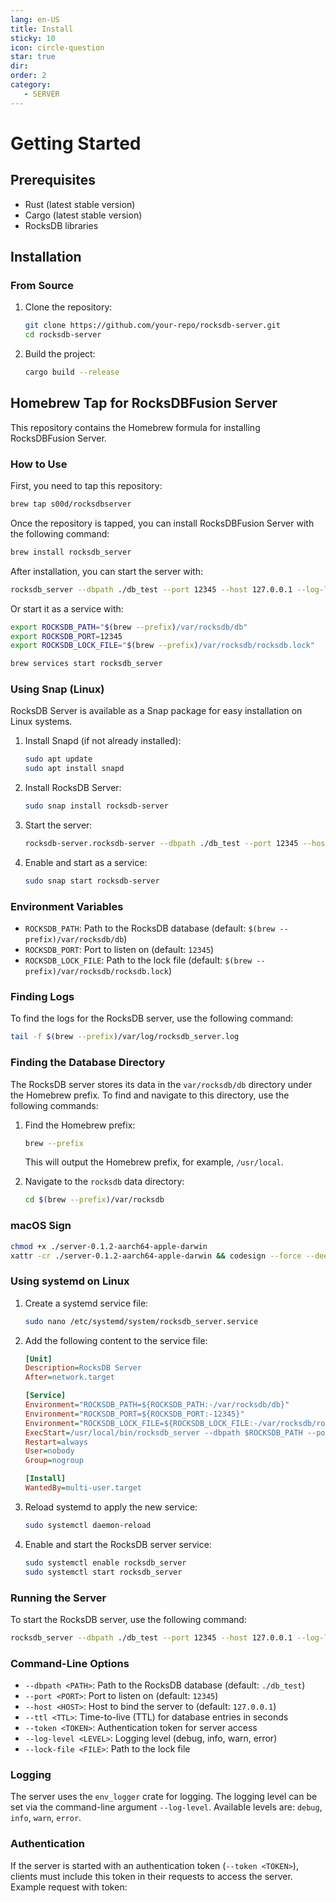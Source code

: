 ```yaml
---
lang: en-US
title: Install
sticky: 10
icon: circle-question
star: true
dir:
order: 2
category:
   - SERVER
---
```



# Getting Started

## Prerequisites

- Rust (latest stable version)
- Cargo (latest stable version)
- RocksDB libraries

## Installation

### From Source

1. Clone the repository:
   ```sh
   git clone https://github.com/your-repo/rocksdb-server.git
   cd rocksdb-server
   ```

2. Build the project:
   ```sh
   cargo build --release
   ```

## Homebrew Tap for RocksDBFusion Server

This repository contains the Homebrew formula for installing RocksDBFusion Server.

### How to Use

First, you need to tap this repository:

```sh
brew tap s00d/rocksdbserver
```

Once the repository is tapped, you can install RocksDBFusion Server with the following command:

```sh
brew install rocksdb_server
```

After installation, you can start the server with:

```sh
rocksdb_server --dbpath ./db_test --port 12345 --host 127.0.0.1 --log-level info
```

Or start it as a service with:

```sh
export ROCKSDB_PATH="$(brew --prefix)/var/rocksdb/db"
export ROCKSDB_PORT=12345
export ROCKSDB_LOCK_FILE="$(brew --prefix)/var/rocksdb/rocksdb.lock"

brew services start rocksdb_server
```

### Using Snap (Linux)

RocksDB Server is available as a Snap package for easy installation on Linux systems.

1. Install Snapd (if not already installed):
   ```sh
   sudo apt update
   sudo apt install snapd
   ```

2. Install RocksDB Server:
   ```sh
   sudo snap install rocksdb-server
   ```

3. Start the server:
   ```sh
   rocksdb-server.rocksdb-server --dbpath ./db_test --port 12345 --host 127.0.0.1 --log-level info
   ```

4. Enable and start as a service:
   ```sh
   sudo snap start rocksdb-server
   ```

### Environment Variables

- `ROCKSDB_PATH`: Path to the RocksDB database (default: `$(brew --prefix)/var/rocksdb/db`)
- `ROCKSDB_PORT`: Port to listen on (default: `12345`)
- `ROCKSDB_LOCK_FILE`: Path to the lock file (default: `$(brew --prefix)/var/rocksdb/rocksdb.lock`)

### Finding Logs

To find the logs for the RocksDB server, use the following command:

```sh
tail -f $(brew --prefix)/var/log/rocksdb_server.log
```

### Finding the Database Directory

The RocksDB server stores its data in the `var/rocksdb/db` directory under the Homebrew prefix. To find and navigate to this directory, use the following commands:

1. Find the Homebrew prefix:
   ```sh
   brew --prefix
   ```

   This will output the Homebrew prefix, for example, `/usr/local`.

2. Navigate to the `rocksdb` data directory:
   ```sh
   cd $(brew --prefix)/var/rocksdb
   ```

### macOS Sign

```bash
chmod +x ./server-0.1.2-aarch64-apple-darwin
xattr -cr ./server-0.1.2-aarch64-apple-darwin && codesign --force --deep --sign - ./server-0.1.2-aarch64-apple-darwin
```

### Using systemd on Linux

1. Create a systemd service file:

   ```sh
   sudo nano /etc/systemd/system/rocksdb_server.service
   ```

2. Add the following content to the service file:

   ```ini
   [Unit]
   Description=RocksDB Server
   After=network.target

   [Service]
   Environment="ROCKSDB_PATH=${ROCKSDB_PATH:-/var/rocksdb/db}"
   Environment="ROCKSDB_PORT=${ROCKSDB_PORT:-12345}"
   Environment="ROCKSDB_LOCK_FILE=${ROCKSDB_LOCK_FILE:-/var/rocksdb/rocksdb.lock}"
   ExecStart=/usr/local/bin/rocksdb_server --dbpath $ROCKSDB_PATH --port $ROCKSDB_PORT --lock-file $ROCKSDB_LOCK_FILE --host 127.0.0.1 --log-level info
   Restart=always
   User=nobody
   Group=nogroup

   [Install]
   WantedBy=multi-user.target
   ```

3. Reload systemd to apply the new service:

   ```sh
   sudo systemctl daemon-reload
   ```

4. Enable and start the RocksDB server service:

   ```sh
   sudo systemctl enable rocksdb_server
   sudo systemctl start rocksdb_server
   ```

### Running the Server

To start the RocksDB server, use the following command:

```sh
rocksdb_server --dbpath ./db_test --port 12345 --host 127.0.0.1 --log-level info
```

### Command-Line Options

- `--dbpath <PATH>`: Path to the RocksDB database (default: `./db_test`)
- `--port <PORT>`: Port to listen on (default: `12345`)
- `--host <HOST>`: Host to bind the server to (default: `127.0.0.1`)
- `--ttl <TTL>`: Time-to-live (TTL) for database entries in seconds
- `--token <TOKEN>`: Authentication token for server access
- `--log-level <LEVEL>`: Logging level (debug, info, warn, error)
- `--lock-file <FILE>`: Path to the lock file



### Logging

The server uses the `env_logger` crate for logging. The logging level can be set via the command-line argument `--log-level`. Available levels are: `debug`, `info`, `warn`, `error`.

### Authentication

If the server is started with an authentication token (`--token <TOKEN>`), clients must include this token in their requests to access the server. Example request with token:
